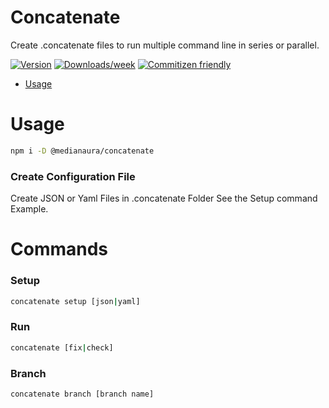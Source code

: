 # Concatenate

Create .concatenate files to run multiple command line in series or parallel.

[![Version](https://img.shields.io/npm/v/@medianaura/concatenate.svg)](https://npmjs.org/package/@medianaura/concatenate)
[![Downloads/week](https://img.shields.io/npm/dw/@medianaura/concatenate.svg)](https://npmjs.org/package/@medianaura/concatenate)
[![Commitizen friendly](https://img.shields.io/badge/commitizen-friendly-brightgreen.svg)](http://commitizen.github.io/cz-cli/)

- [Usage](#usage)

# Usage

```bash
npm i -D @medianaura/concatenate
```

### Create Configuration File

Create JSON or Yaml Files in .concatenate Folder
See the Setup command Example.

# Commands

### Setup
```bash
concatenate setup [json|yaml]
```

### Run
```bash
concatenate [fix|check]
```

### Branch
```bash
concatenate branch [branch name]
```
